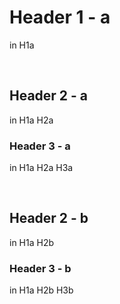 
# Header 1 - a

in H1a

<br/>

## Header 2 - a

in H1a H2a

### Header 3 - a

in H1a H2a H3a

<br/>

## Header 2 - b

in H1a H2b

### Header 3 - b

in H1a H2b H3b